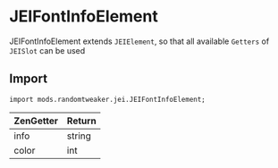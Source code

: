 # JEIFontInfoElement

JEIFontInfoElement extends `JEIElement`, so that all available `Getters` of `JEISlot` can be used

## Import

```zenscript
import mods.randomtweaker.jei.JEIFontInfoElement;
```

| ZenGetter | Return |
| :-------- | :----- |
| info      | string |
| color     | int    |
